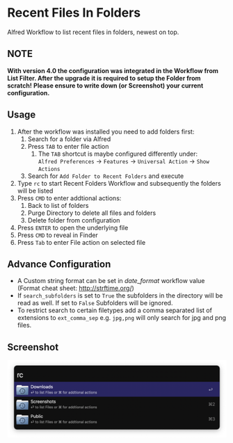 # Recent Files In Folders

Alfred Workflow to list recent files in folders, newest on top.

## NOTE

**With version 4.0 the configuration was integrated in the Workflow from List Filter. After the upgrade it is required to setup the Folder from scratch!**
**Please ensure to write down (or Screenshot) your current configuration.**

## Usage

1. After the workflow was installed you need to add folders first:
   1. Search for a folder via Alfred
   2. Press `TAB` to enter file action
      1. The `TAB` shortcut is maybe configured differently under:     
          `Alfred Preferences` → `Features` → `Universal Action` → `Show Actions`
   3. Search for `Add Folder to Recent Folders` and execute
2. Type `rc` to start Recent Folders Workflow and subsequently the folders will be listed
3. Press `CMD` to enter addtional actions:
   1. Back to list of folders
   2. Purge Directory to delete all files and folders
   3. Delete folder from configuration
4. Press `ENTER` to open the underlying file
5. Press `CMD` to reveal in Finder
6. Press `Tab` to enter File action on selected file

## Advance Configuration

* A Custom string format can be set in *date_format* workflow value (Format cheat sheet: http://strftime.org/)
* If `search_subfolders` is set to `True` the subfolders in the directory will be read as well. If set to `False` Subfolders will be ignored.
* To restrict search to certain filetypes add a comma separated list of extensions to `ext_comma_sep` e.g. `jpg,png` will only search for jpg and png files. 

## Screenshot

<img src="rc.png" alt="rc" style="zoom:50%;" />

